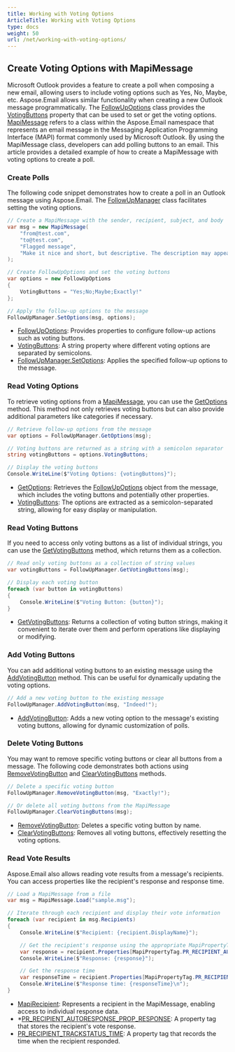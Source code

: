 ```yaml
---
title: Working with Voting Options
ArticleTitle: Working with Voting Options
type: docs
weight: 50
url: /net/working-with-voting-options/
---
```



## **Create Voting Options with MapiMessage**

Microsoft Outlook provides a feature to create a poll when composing a new email, allowing users to include voting options such as Yes, No, Maybe, etc. Aspose.Email allows similar functionality when creating a new Outlook message programmatically. The [FollowUpOptions](https://reference.aspose.com/email/net/aspose.email.mapi/followupoptions/) class provides the [VotingButtons](https://reference.aspose.com/email/net/aspose.email.mapi/followupoptions/votingbuttons/) property that can be used to set or get the voting options. [MapiMessage](https://reference.aspose.com/email/net/aspose.email.mapi/mapimessage/) refers to a class within the Aspose.Email namespace that represents an email message in the Messaging Application Programming Interface (MAPI) format commonly used by Microsoft Outlook. By using the MapiMessage class, developers can add polling buttons to an email. This article provides a detailed example of how to create a MapiMessage with voting options to create a poll.


### **Create Polls**

The following code snippet demonstrates how to create a poll in an Outlook message using Aspose.Email. The [FollowUpManager](https://reference.aspose.com/email/net/aspose.email.mapi/followupmanager/) class facilitates setting the voting options.

```csharp
// Create a MapiMessage with the sender, recipient, subject, and body
var msg = new MapiMessage(
    "from@test.com",
    "to@test.com",
    "Flagged message",
    "Make it nice and short, but descriptive. The description may appear in search engines' search results pages..."
);

// Create FollowUpOptions and set the voting buttons
var options = new FollowUpOptions
{
    VotingButtons = "Yes;No;Maybe;Exactly!"
};

// Apply the follow-up options to the message
FollowUpManager.SetOptions(msg, options);
```

- [FollowUpOptions](https://reference.aspose.com/email/net/aspose.email.mapi/followupoptions/): Provides properties to configure follow-up actions such as voting buttons.
- [VotingButtons](https://reference.aspose.com/email/net/aspose.email.mapi/followupoptions/votingbuttons/): A string property where different voting options are separated by semicolons.
- [FollowUpManager.SetOptions](https://reference.aspose.com/email/net/aspose.email.mapi/followupmanager/setoptions/): Applies the specified follow-up options to the message.

  
### **Read Voting Options**

To retrieve voting options from a [MapiMessage](https://reference.aspose.com/email/net/aspose.email.mapi/mapimessage/), you can use the [GetOptions](https://reference.aspose.com/email/net/aspose.email.mapi/followupmanager/getoptions/) method. This method not only retrieves voting buttons but can also provide additional parameters like categories if necessary.

```csharp
// Retrieve follow-up options from the message
var options = FollowUpManager.GetOptions(msg);

// Voting buttons are returned as a string with a semicolon separator
string votingButtons = options.VotingButtons;

// Display the voting buttons
Console.WriteLine($"Voting Options: {votingButtons}");
```

- [GetOptions](https://reference.aspose.com/email/net/aspose.email.mapi/followupmanager/getoptions/): Retrieves the [FollowUpOptions](https://reference.aspose.com/email/net/aspose.email.mapi/followupoptions/) object from the message, which includes the voting buttons and potentially other properties.
- [VotingButtons](https://reference.aspose.com/email/net/aspose.email.mapi/followupoptions/votingbuttons/): The options are extracted as a semicolon-separated string, allowing for easy display or manipulation.


### **Read Voting Buttons**

If you need to access only voting buttons as a list of individual strings, you can use the [GetVotingButtons](https://reference.aspose.com/email/net/aspose.email.mapi/followupmanager/getvotingbuttons/) method, which returns them as a collection.

```csharp
// Read only voting buttons as a collection of string values
var votingButtons = FollowUpManager.GetVotingButtons(msg);

// Display each voting button
foreach (var button in votingButtons)
{
    Console.WriteLine($"Voting Button: {button}");
}
```

- [GetVotingButtons](https://reference.aspose.com/email/net/aspose.email.mapi/followupmanager/getvotingbuttons/): Returns a collection of voting button strings, making it convenient to iterate over them and perform operations like displaying or modifying.

### **Add Voting Buttons**

You can add additional voting buttons to an existing message using the [AddVotingButton](https://reference.aspose.com/email/net/aspose.email.mapi/followupmanager/addvotingbutton/) method. This can be useful for dynamically updating the voting options.

```csharp
// Add a new voting button to the existing message
FollowUpManager.AddVotingButton(msg, "Indeed!");
```

- [AddVotingButton](https://reference.aspose.com/email/net/aspose.email.mapi/followupmanager/addvotingbutton/): Adds a new voting option to the message's existing voting buttons, allowing for dynamic customization of polls.

### **Delete Voting Buttons**

You may want to remove specific voting buttons or clear all buttons from a message. The following code demonstrates both actions using [RemoveVotingButton](https://reference.aspose.com/email/net/aspose.email.mapi/followupmanager/removevotingbutton/) and [ClearVotingButtons](https://reference.aspose.com/email/net/aspose.email.mapi/followupmanager/clearvotingbuttons/) methods.

```csharp
// Delete a specific voting button
FollowUpManager.RemoveVotingButton(msg, "Exactly!");

// Or delete all voting buttons from the MapiMessage
FollowUpManager.ClearVotingButtons(msg);
```

- [RemoveVotingButton](https://reference.aspose.com/email/net/aspose.email.mapi/followupmanager/removevotingbutton/): Deletes a specific voting button by name.
- [ClearVotingButtons](https://reference.aspose.com/email/net/aspose.email.mapi/followupmanager/clearvotingbuttons/): Removes all voting buttons, effectively resetting the voting options.

### **Read Vote Results**

Aspose.Email also allows reading vote results from a message's recipients. You can access properties like the recipient's response and response time.

```csharp
// Load a MapiMessage from a file
var msg = MapiMessage.Load("sample.msg");

// Iterate through each recipient and display their vote information
foreach (var recipient in msg.Recipients)
{
    Console.WriteLine($"Recipient: {recipient.DisplayName}");

    // Get the recipient's response using the appropriate MapiPropertyTag
    var response = recipient.Properties[MapiPropertyTag.PR_RECIPIENT_AUTORESPONSE_PROP_RESPONSE].GetString();
    Console.WriteLine($"Response: {response}");

    // Get the response time
    var responseTime = recipient.Properties[MapiPropertyTag.PR_RECIPIENT_TRACKSTATUS_TIME].GetDateTime();
    Console.WriteLine($"Response time: {responseTime}\n");
}
```

- [MapiRecipient](https://reference.aspose.com/email/net/aspose.email.mapi/mapirecipient/#mapirecipient-class): Represents a recipient in the MapiMessage, enabling access to individual response data.
- *[PR_RECIPIENT_AUTORESPONSE_PROP_RESPONSE](https://reference.aspose.com/email/net/aspose.email.mapi/mapipropertytag/pr_recipient_autoresponse_prop_response/): A property tag that stores the recipient's vote response.
- [PR_RECIPIENT_TRACKSTATUS_TIME](https://reference.aspose.com/email/net/aspose.email.mapi/mapipropertytag/pr_recipient_trackstatus_time/): A property tag that records the time when the recipient responded.